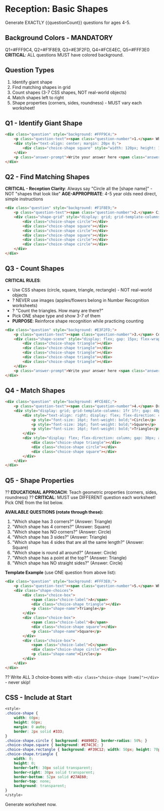 # Reception: Basic Shapes

Generate EXACTLY {{questionCount}} questions for ages 4-5.

## Background Colors - MANDATORY
Q1=#FFF9C4, Q2=#F1F8E9, Q3=#E3F2FD, Q4=#FCE4EC, Q5=#FFF3E0
**CRITICAL**: ALL questions MUST have colored background.

## Question Types

1. Identify giant shape
2. Find matching shapes in grid
3. Count shapes (3-7 CSS shapes, NOT real-world objects)
4. Match shapes left to right
5. Shape properties (corners, sides, roundness) - MUST vary each worksheet!

## Q1 - Identify Giant Shape
```html
<div class="question" style="background: #FFF9C4;">
    <p class="question-text"><span class="question-number">1.</span> What shape is this?</p>
    <div style="text-align: center; margin: 20px 0;">
        <div class="choice-shape square" style="width: 120px; height: 120px; display: inline-block;"></div>
    </div>
    <p class="answer-prompt">Write your answer here <span class="answer-line">___</span></p>
</div>
```

## Q2 - Find Matching Shapes
**CRITICAL - Reception Clarity**: Always say "Circle all the [shape name]" - NOT "shapes that look like"
**AGE-APPROPRIATE**: 4-5 year olds need direct, simple instructions

```html
<div class="question" style="background: #F1F8E9;">
    <p class="question-text"><span class="question-number">2.</span> Circle all the circles.</p>
    <div class="shape-grid" style="display: grid; grid-template-columns: repeat(3, 1fr); gap: 20px; max-width: 400px; margin: 20px auto;">
        <div class="choice-shape circle"></div>
        <div class="choice-shape square"></div>
        <div class="choice-shape circle"></div>
        <div class="choice-shape square"></div>
        <div class="choice-shape circle"></div>
        <div class="choice-shape circle"></div>
    </div>
</div>
```

## Q3 - Count Shapes

**CRITICAL RULES**:
- Use CSS shapes (circle, square, triangle, rectangle) - NOT real-world objects
- ? NEVER use images (apples/flowers belong in Number Recognition worksheets)
- ? "Count the triangles. How many are there?"
- Pick ONE shape type and show 3-7 of them
- **PURPOSE**: Reinforce shape recognition while practicing counting

```html
<div class="question" style="background: #E3F2FD;">
    <p class="question-text"><span class="question-number">3.</span> Count the triangles. How many are there?</p>
    <div class="shape-scene" style="display: flex; gap: 15px; flex-wrap: wrap; justify-content: center; margin: 20px 0;">
        <div class="choice-shape triangle"></div>
        <div class="choice-shape triangle"></div>
        <div class="choice-shape triangle"></div>
        <div class="choice-shape triangle"></div>
        <div class="choice-shape triangle"></div>
    </div>
    <p class="answer-prompt">Write your answer here <span class="answer-line">___</span></p>
</div>
```

## Q4 - Match Shapes
```html
<div class="question" style="background: #FCE4EC;">
    <p class="question-text"><span class="question-number">4.</span> Draw a line from each word to the matching shape.</p>
    <div style="display: grid; grid-template-columns: 1fr 1fr; gap: 40px; max-width: 500px; margin: 20px auto;">
        <div style="text-align: right; display: flex; flex-direction: column; gap: 30px; justify-content: center;">
            <p style="font-size: 16pt; font-weight: bold;">Circle</p>
            <p style="font-size: 16pt; font-weight: bold;">Square</p>
            <p style="font-size: 16pt; font-weight: bold;">Triangle</p>
        </div>
        <div style="display: flex; flex-direction: column; gap: 30px; align-items: flex-start;">
            <div class="choice-shape triangle"></div>
            <div class="choice-shape circle"></div>
            <div class="choice-shape square"></div>
        </div>
    </div>
</div>
```

## Q5 - Shape Properties

?? **EDUCATIONAL APPROACH**: Teach geometric properties (corners, sides, roundness)
?? **CRITICAL**: MUST use DIFFERENT question each worksheet! Pick ONE from the list below.

**AVAILABLE QUESTIONS (rotate through these):**
1. "Which shape has 3 corners?" (Answer: Triangle)
2. "Which shape has 4 corners?" (Answer: Square)
3. "Which shape has NO corners?" (Answer: Circle)
4. "Which shape has 3 sides?" (Answer: Triangle)
5. "Which shape has 4 sides that are all the same length?" (Answer: Square)
6. "Which shape is round all around?" (Answer: Circle)
7. "Which shape has a point at the top?" (Answer: Triangle)
8. "Which shape has NO straight sides?" (Answer: Circle)

**Template Example** (use ONE question from above list):
```html
<div class="question" style="background: #FFF3E0;">
    <p class="question-text"><span class="question-number">5.</span> Which shape has 3 sides?</p>
    <div class="shape-choices">
        <div class="choice-box">
            <span class="choice-label">A</span>
            <div class="choice-shape triangle"></div>
            <p class="shape-name">Triangle</p>
        </div>
        <div class="choice-box">
            <span class="choice-label">B</span>
            <div class="choice-shape square"></div>
            <p class="shape-name">Square</p>
        </div>
        <div class="choice-box">
            <span class="choice-label">C</span>
            <div class="choice-shape circle"></div>
            <p class="shape-name">Circle</p>
        </div>
    </div>
</div>
```

?? Write ALL 3 choice-boxes with `<div class="choice-shape [name]"></div>` - never skip!

## CSS - Include at Start
```css
<style>
.choice-shape {
    width: 60px;
    height: 60px;
    margin: 0 auto;
    border: 2px solid #333;
}
.choice-shape.circle { background: #4A90E2; border-radius: 50%; }
.choice-shape.square { background: #E74C3C; }
.choice-shape.rectangle { background: #F39C12; width: 50px; height: 70px; }
.choice-shape.triangle {
    width: 0;
    height: 0;
    border-left: 30px solid transparent;
    border-right: 30px solid transparent;
    border-bottom: 52px solid #27AE60;
    border-top: none;
    background: transparent;
}
</style>
```

Generate worksheet now.
